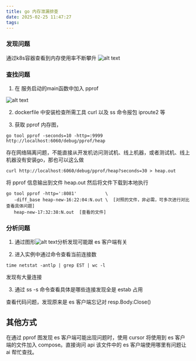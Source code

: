 ```yaml
---
title: go 内存泄漏排查
date: 2025-02-25 11:47:27
tags:
---
```


### 发现问题
 通过k8s容器查看到内存使用率不断攀升
 ![alt text](/images/go-memory-leak/image1.png)

### 查找问题

1. 在 服务启动的main函数中加入 pprof 

![alt text](/images//go-memory-leak/image2.png)

2. dockerfile 中安装检查所需工具 curl 以及 ss 命令报包 iproute2 等


3. 获取 pprof 内存图，

`
go tool pprof -seconds=10 -http=:9999 http://localhost:6060/debug/pprof/heap
`

存在网络隔离问题，不能直接从开发机访问测试机、线上机器，或者测试机、线上机器没有安装go，那也可以这么做
```
curl http://localhost:6060/debug/pprof/heap?seconds=30 > heap.out 
```
将 pprof 信息输出到文件  heap.out  然后将文件下载到本地执行

```
go tool pprof -http=':8081'           \
   -diff_base heap-new-16:22:04:N.out \  [对照的文件，非必需，可多次进行对比查看具体问题]
   heap-new-17:32:38:N.out  [查看的文件]

```

### 分析问题

1. 通过图形![alt text](/images/go-memory-leak/image4.png)分析发现可能跟 es 客户端有关

2. 进入实例中通过命令查看当前连接数
```
time netstat -antlp | grep EST | wc -l
```
发现有大量连接

3. 通过 ss -s 命令查看具体是哪些连接发现全是 estab 占用

查看代码问题，发现原来是 es 客户端忘记对 resp.Body.Close()



## 其他方式

在通过 pprof 图发现 es 客户端可能出现问题时，使用 cursor 将使用到 es 客户端的文件加入 compose。直接询问 api 该文件中的 es 客户端使用哪里有问题让 ai 帮忙查找。
